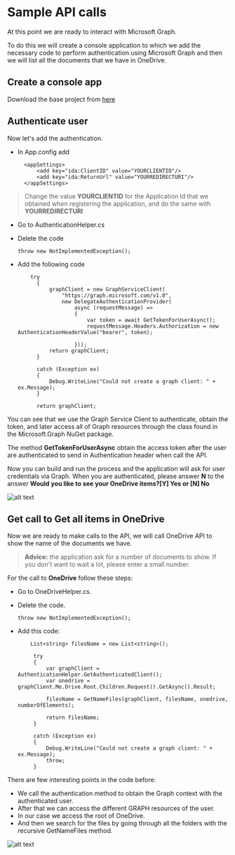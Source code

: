 # Sample API calls

At this point we are ready to interact with Microsoft Graph.

To do this we will create a console application to which we add the necessary code to perform authentication using Microsoft Graph and then we will list all the documents that we have in OneDrive.

## Create a console app

Download the base project from [here](https://github.com/Microsoft/InsiderDevTour18-Labs/tree/master/graph)

## Authenticate user

Now let's add the authentication.

- In App.config add

    	<appSettings>
    		<add key="ida:ClientID" value="YOURCLIENTID"/>
    		<add key="ida:ReturnUrl" value="YOURREDIRECTURI"/>
    	</appSettings>
    
	
>Change the value **YOURCLIENTID** for the Application Id that we obtained when registering the application, and do the same with **YOURREDIRECTURI**


- Go to AuthenticationHelper.cs
- Delete the code

   	`throw new NotImplementedException();`

- Add the following code

	      try
            {
                graphClient = new GraphServiceClient(
                    "https://graph.microsoft.com/v1.0",
                    new DelegateAuthenticationProvider(
                        async (requestMessage) =>
                        {
                            var token = await GetTokenForUserAsync();
                            requestMessage.Headers.Authorization = new AuthenticationHeaderValue("bearer", token);                            

                        }));
                return graphClient;
            }

            catch (Exception ex)
            {
                Debug.WriteLine("Could not create a graph client: " + ex.Message);
            }

            return graphClient;

You can see that we use the Graph Service Client to authenticate, obtain the token, and later access all of Graph resources through the class found in the Microsoft.Graph NuGet package.

The method **GetTokenForUserAsync** obtain the access token after the user are authenticated to send in Authentication header when call the API.

Now you can build and run the process and the application will ask for user credentials via Graph.
When you are authenticated, please answer **N** to the answer **Would you like to see your OneDrive items?[Y] Yes or [N] No**

![alt text](/labs-pr/Drive-user-engagement-across-all-your-devices-with-Microsoft-Graph/media/AuthConsola.png)

## Get call to Get all items in OneDrive
Now we are ready to make calls to the API, we will call OneDrive API to show the name of the documents we have.


> **Advice:** the application ask for a number of documents to show. If you don't want to wait a lot, please enter a small number.

For the call to **OneDrive** follow these steps:

- Go to OneDriveHelper.cs.
- Delete the code.
	
	`throw new NotImplementedException();`
-  Add this code:
 			
	       List<string> filesName = new List<string>();

            try
            {
                var graphClient = AuthenticationHelper.GetAuthenticatedClient();
                var onedrive = graphClient.Me.Drive.Root.Children.Request().GetAsync().Result;

                filesName = GetNameFiles(graphClient, filesName, onedrive, numberOfElements);
               
                return filesName;
            }

            catch (Exception ex)
            {
                Debug.WriteLine("Could not create a graph client: " + ex.Message);
                throw;
            }

There are few interesting points in the code before:

- We call the authentication method to obtain the Graph context with the authenticated user.
- After that we can access the different GRAPH resources of the user.
- In our case we access the root of OneDrive.
- And then we search for the files by going through all the folders with the recursive GetNameFiles method.

![alt text](/labs-pr/Drive-user-engagement-across-all-your-devices-with-Microsoft-Graph/media/OneDriveConsole.png)